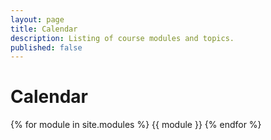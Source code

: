 ```yaml
---
layout: page
title: Calendar
description: Listing of course modules and topics.
published: false
---
```


# Calendar

{% for module in site.modules %}
{{ module }}
{% endfor %}
